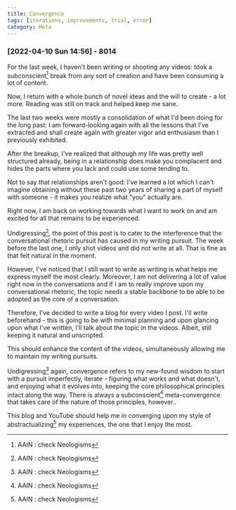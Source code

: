 ```yaml
---
title: Convergence
tags: [iterations, improvements, trial, error]
category: Meta
---
```


### [2022-04-10 Sun 14:56] - 8014

For the last week, I haven't been writing or shooting any videos:
took a subconscient[^1] break from any sort of creation and have been
consuming a lot of content.   

Now, I return with a whole bunch of novel ideas and the will to
create - a lot more. Reading was still on track and helped keep me
sane.  

The last two weeks were mostly a consolidation of what I'd been doing
for the long past: I am forward-looking again with all the lessons
that I've extracted and shall create again with greater vigor and
enthusiasm than I previously exhibited.  

After the breakup, I've realized that although my life was pretty
well structured already, being in a relationship does make you
complacent and hides the parts where you lack and could use some
tending to.  

Not to say that relationships aren't good: I've learned a lot which I
can't imagine obtaining without these past two years of sharing a part
of myself with someone - it makes you realize what "you" actually
are.  

Right now, I am back on working towards what I want to work on and am excited for
all that remains to be experienced.

Undigressing[^1], the point of this post is to cater to the
interference that the conversational rhetoric pursuit has caused in my
writing pursuit. The week before the last one, I only shot videos and
did not write at all. That is fine as that felt natural in the
moment.  

However, I've noticed that I still want to write as writing is what
helps me express myself the most clearly. Moreover, I am not
delivering a lot of value right now in the conversations and if I am
to really improve upon my conversational rhetoric, the topic needs a
stable backbone to be able to be adopted as the core of a
conversation.  

Therefore, I've decided to write a blog for every video I post. I'll
write beforehand - this is going to be with minimal planning and
upon glancing upon what I've written, I'll talk about the topic in
the videos. Albeit, still keeping it natural and unscripted.  

This should enhance the content of the videos, simultaneously allowing
me to maintain my writing pursuits.  

Undigressing[^1] again, convergence refers to my new-found wisdom to start with a
pursuit imperfectly, iterate - figuring what works and what doesn't,
and enjoying what it evolves into,
keeping the core philosophical principles intact along the way. There
is always a subconscient[^1] meta-convergence that takes care of the
nature of those principles, however.. 

This blog and YouTube should help me in converging upon my style of
abstractualizing[^1] my experiences, the one that I enjoy the most.  


[^1]: AAIN : check Neologisms
